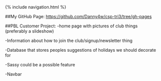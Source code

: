 {% include navigation.html %}

##My GitHub Page: 
https://github.com/Danny4w/csp-tri3/tree/gh-pages

##PBL Customer Project: 
-home page with pictures of club things (preferably a slideshow)

-Information about how to join the club/signup/newsletter thing

-Database that stores peoples suggestions of holidays we should decorate for

-Sassy could be a possible feature 

-Navbar